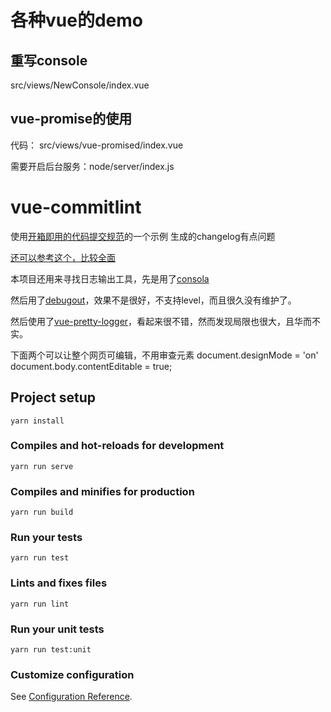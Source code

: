 # 各种vue的demo
##  重写console
src/views/NewConsole/index.vue

## vue-promise的使用
代码： src/views/vue-promised/index.vue

需要开启后台服务：node/server/index.js
# vue-commitlint

使用[开箱即用的代码提交规范](https://juejin.im/post/5ddc7baa6fb9a07ab07f661e)的一个示例
生成的changelog有点问题

[还可以参考这个，比较全面](https://zhuanlan.zhihu.com/p/51894196)

本项目还用来寻找日志输出工具，先是用了[consola](https://github.com/nuxt/consola#readme)

然后用了[debugout](https://github.com/inorganik/debugout.js)，效果不是很好，不支持level，而且很久没有维护了。

然后使用了[vue-pretty-logger](https://github.com/TaroXin/vue-pretty-logger)，看起来很不错，然而发现局限也很大，且华而不实。


下面两个可以让整个网页可编辑，不用审查元素
 document.designMode = 'on'
 document.body.contentEditable = true;
## Project setup
```
yarn install
```

### Compiles and hot-reloads for development
```
yarn run serve
```

### Compiles and minifies for production
```
yarn run build
```

### Run your tests
```
yarn run test
```

### Lints and fixes files
```
yarn run lint
```

### Run your unit tests
```
yarn run test:unit
```

### Customize configuration
See [Configuration Reference](https://cli.vuejs.org/config/).

